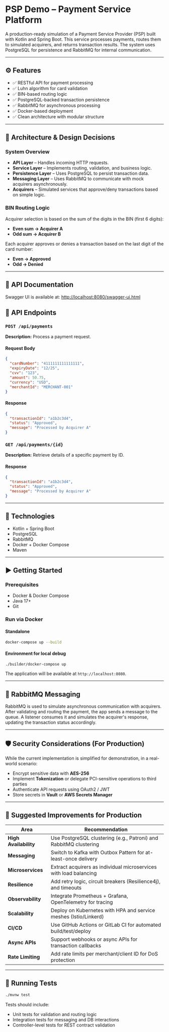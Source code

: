 # PSP Demo – Payment Service Platform

A production-ready simulation of a Payment Service Provider (PSP) built with Kotlin and Spring Boot. This service processes payments, routes them to simulated acquirers, and returns transaction results. The system uses PostgreSQL for persistence and RabbitMQ for internal communication.

---

## ⚙️ Features

- ✅ RESTful API for payment processing
- ✅ Luhn algorithm for card validation
- ✅ BIN-based routing logic
- ✅ PostgreSQL-backed transaction persistence
- ✅ RabbitMQ for asynchronous processing
- ✅ Docker-based deployment
- ✅ Clean architecture with modular structure

---

## 🧠 Architecture & Design Decisions

### System Overview

- **API Layer** – Handles incoming HTTP requests.
- **Service Layer** – Implements routing, validation, and business logic.
- **Persistence Layer** – Uses PostgreSQL to persist transaction data.
- **Messaging Layer** – Uses RabbitMQ to communicate with mock acquirers asynchronously.
- **Acquirers** – Simulated services that approve/deny transactions based on simple logic.

### BIN Routing Logic

Acquirer selection is based on the sum of the digits in the BIN (first 6 digits):
- **Even sum → Acquirer A**
- **Odd sum → Acquirer B**

Each acquirer approves or denies a transaction based on the last digit of the card number:
- **Even → Approved**
- **Odd → Denied**

---

## 📘 API Documentation

Swagger UI is available at: [http://localhost:8080/swagger-ui.html](http://localhost:8080/swagger-ui.html)

## 📡 API Endpoints

### `POST /api/payments`

**Description:** Process a payment request.

#### Request Body
```json
{
  "cardNumber": "4111111111111111",
  "expiryDate": "12/25",
  "cvv": "123",
  "amount": 50.75,
  "currency": "USD",
  "merchantId": "MERCHANT-001"
}
```

#### Response
```json
{
  "transactionId": "a1b2c3d4",
  "status": "Approved",
  "message": "Processed by Acquirer A"
}
```

### `GET /api/payments/{id}`

**Description:** Retrieve details of a specific payment by ID.

#### Response
```json
{
  "transactionId": "a1b2c3d4",
  "status": "Approved",
  "message": "Processed by Acquirer A"
}
```

---

## 🧱 Technologies

- Kotlin + Spring Boot
- PostgreSQL
- RabbitMQ
- Docker + Docker Compose
- Maven

---

## ▶️ Getting Started

### Prerequisites

- Docker & Docker Compose
- Java 17+
- Git

### Run via Docker

#### Standalone 
```bash
docker-compose up --build
```

#### Environment for local debug
```bash
./builder/docker-compose up
```

The application will be available at `http://localhost:8080`.

---

## 🐇 RabbitMQ Messaging

RabbitMQ is used to simulate asynchronous communication with acquirers. After validating and routing the payment, the app sends a message to the queue. A listener consumes it and simulates the acquirer's response, updating the transaction status accordingly.

---

## 🛡 Security Considerations (For Production)

While the current implementation is simplified for demonstration, in a real-world scenario:

- Encrypt sensitive data with **AES-256**
- Implement **Tokenization** or delegate PCI-sensitive operations to third parties
- Authenticate API requests using OAuth2 / JWT
- Store secrets in **Vault** or **AWS Secrets Manager**

---

## 🚀 Suggested Improvements for Production

| Area                | Recommendation                                                                 |
|---------------------|---------------------------------------------------------------------------------|
| **High Availability** | Use PostgreSQL clustering (e.g., Patroni) and RabbitMQ clustering              |
| **Messaging**        | Switch to Kafka with Outbox Pattern for at-least-once delivery                 |
| **Microservices**    | Extract acquirers as individual microservices with load balancing              |
| **Resilience**       | Add retry logic, circuit breakers (Resilience4j), and timeouts                 |
| **Observability**    | Integrate Prometheus + Grafana, OpenTelemetry for tracing                      |
| **Scalability**      | Deploy on Kubernetes with HPA and service meshes (Istio/Linkerd)               |
| **CI/CD**            | Use GitHub Actions or GitLab CI for automated build/test/deploy                |
| **Async APIs**       | Support webhooks or async APIs for transaction callbacks                       |
| **Rate Limiting**    | Add rate limits per merchant/client ID for DoS protection                      |

---

## 🧪 Running Tests

```bash
./mvnw test
```

Tests should include:
- Unit tests for validation and routing logic
- Integration tests for messaging and DB interactions
- Controller-level tests for REST contract validation